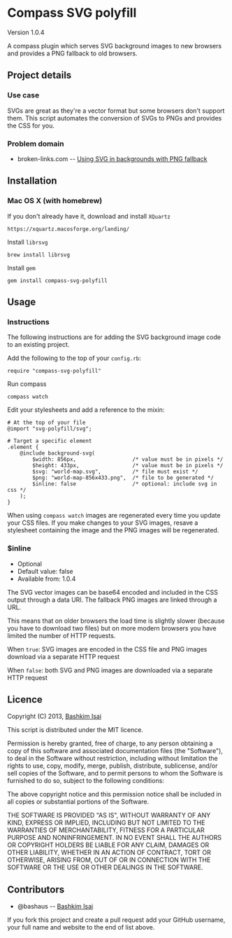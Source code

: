 # Compass SVG polyfill

Version 1.0.4

A compass plugin which serves SVG background images to new browsers and 
provides a PNG fallback to old browsers.

## Project details

### Use case

SVGs are great as they're a vector format but some browsers don't support them. 
This script automates the conversion of SVGs to PNGs and provides the CSS for you.

### Problem domain

* broken-links.com -- [Using SVG in backgrounds with PNG fallback](http://www.broken-links.com/2010/06/14/using-svg-in-backgrounds-with-png-fallback/)

## Installation

### Mac OS X (with homebrew)

If you don't already have it, download and install `XQuartz`

    https://xquartz.macosforge.org/landing/

Install `librsvg`

    brew install librsvg

Install `gem`

    gem install compass-svg-polyfill

## Usage

### Instructions

The following instructions are for adding the SVG background image code to an existing project. 

Add the following to the top of your `config.rb`:

    require "compass-svg-polyfill"

Run compass

    compass watch

Edit your stylesheets and add a reference to the mixin:

    # At the top of your file
    @import "svg-polyfill/svg";

    # Target a specific element
    .element {
        @include background-svg(
            $width: 856px,                  /* value must be in pixels */
            $height: 433px,                 /* value must be in pixels */
            $svg: "world-map.svg",          /* file must exist */
            $png: "world-map-856x433.png",  /* file to be generated */
            $inline: false                  /* optional: include svg in css */
        );
    }

When using `compass watch` images are regenerated every time you update your 
CSS files. If you make changes to your SVG images, resave a stylesheet 
containing the image and the PNG images will be regenerated.

### $inline

* Optional
* Default value: false
* Available from: 1.0.4

The SVG vector images can be base64 encoded and included in the CSS output 
through a data URI. The fallback PNG images are linked through a URL. 

This means that on older browsers the load time is slightly slower (because you 
have to download two files) but on more modern browsers you have limited the 
number of HTTP requests.

When `true`: SVG images are encoded in the CSS file and PNG images download via 
a separate HTTP request

When `false`: both SVG and PNG images are downloaded via a separate HTTP request

## Licence

Copyright (C) 2013, [Bashkim Isai](http://www.bashkim.com.au)

This script is distributed under the MIT licence.

Permission is hereby granted, free of charge, to any person obtaining a copy of this software and associated documentation files (the "Software"), to deal in the Software without restriction, including without limitation the rights to use, copy, modify, merge, publish, distribute, sublicense, and/or sell copies of the Software, and to permit persons to whom the Software is furnished to do so, subject to the following conditions:

The above copyright notice and this permission notice shall be included in all copies or substantial portions of the Software.

THE SOFTWARE IS PROVIDED "AS IS", WITHOUT WARRANTY OF ANY KIND, EXPRESS OR IMPLIED, INCLUDING BUT NOT LIMITED TO THE WARRANTIES OF MERCHANTABILITY, FITNESS FOR A PARTICULAR PURPOSE AND NONINFRINGEMENT. IN NO EVENT SHALL THE AUTHORS OR COPYRIGHT HOLDERS BE LIABLE FOR ANY CLAIM, DAMAGES OR OTHER LIABILITY, WHETHER IN AN ACTION OF CONTRACT, TORT OR OTHERWISE, ARISING FROM, OUT OF OR IN CONNECTION WITH THE SOFTWARE OR THE USE OR OTHER DEALINGS IN THE SOFTWARE.

## Contributors

* @bashaus -- [Bashkim Isai](http://www.bashkim.com.au/)

If you fork this project and create a pull request add your GitHub username, your full name and website to the end of list above.
